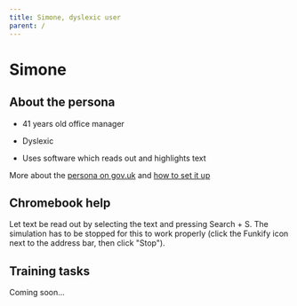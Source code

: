 ```yaml
---
title: Simone, dyslexic user
parent: /
---
```


# Simone


## About the persona

* 41 years old office manager

* Dyslexic

* Uses software which reads out and highlights text

More about the [persona on gov.uk](https://www.gov.uk/government/publications/understanding-disabilities-and-impairments-user-profiles/simone-dyslexic-user) and [how to set it up](../setup.html#simone)


## Chromebook help

Let text be read out by selecting the text and pressing Search + S. The simulation has to be stopped for this to work properly (click the Funkify icon next to the address bar, then click "Stop").


## Training tasks

Coming soon...
